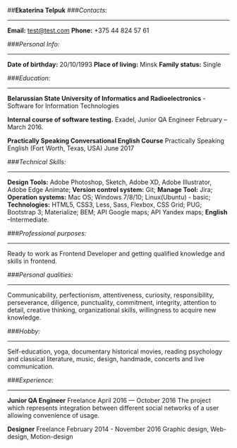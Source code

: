 ##**Ekaterina Telpuk**
###*Contacts:*
***
**Email:** test@test.com
**Phone:** +375 44 824 57 61

###*Personal Info:*
***
**Date of birthday:** 20/10/1993
**Place of living:** Minsk
**Family status:** Single

###*Education:*
***
**Belarussian State University of Informatics and Radioelectronics** - Software for Information Technologies

**Internal course of software testing.**
  Exadel, Junior QA Engineer
  February – March 2016.

**Practically Speaking Conversational English Course**
  Practically Speaking English (Fort Worth, Texas, USA)
  June 2017

###*Technical Skills:*
***
**Design Tools:** Adobe Photoshop, Sketch, Adobe XD, Adobe Illustrator, Adobe Edge Animate;
**Version control system:** Git;
**Manage Tool:** Jira;
**Operation systems:** Mac OS; Windows 7/8/10; Linux(Ubuntu) - basic;
**Technologies:** HTML5, CSS3, Less, Sass, Flexbox, CSS Grid;
PUG; Bootstrap 3; Materialize; BEM;
API Google maps;
API Yandex maps;
**English** –Intermediate.

###*Professional purposes:*
***
Ready to work as Frontend Developer and getting qualified knowledge and skills in frontend.

###*Personal qualities:*
***
Communicability, perfectionism, attentiveness, curiosity, responsibility, perseverance, diligence, punctuality, commitment, integrity, attention to detail, creative thinking, organizational skills, willingness to acquire new knowledge.

###*Hobby:*
***
Self-education, yoga, documentary historical movies, reading psychology and classical literature, music, design, handmade, concerts and live communication.

###*Experience:*
***
**Junior QA Engineer**
Freelance
April 2016 — October 2016
The project which represents integration between different social networks of a user allowing convenience of usage.

**Designer**
Freelance
February 2014 - November 2016
Graphic design, Web-design, Motion-design